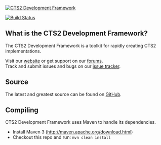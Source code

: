 [![CTS2 Development Framework][Project Logo]][Website]

[![Build Status](https://travis-ci.org/cts2/cts2-framework.png)](https://travis-ci.org/cts2/cts2-framework)

What is the CTS2 Development Framework?
----------------
The CTS2 Development Framework is a toolkit for rapidly creating CTS2 implementations.

Visit our [website][Website] or get support on our [forums][Forums].  
Track and submit issues and bugs on our [issue tracker][Issues].

Source
------
The latest and greatest source can be found on [GitHub].  

Compiling
---------
CTS2 Development Framework uses Maven to handle its dependencies.

* Install Maven 3 (http://maven.apache.org/download.html)  
* Checkout this repo and run: `mvn clean install`

[Project Logo]: http://informatics.mayo.edu/cts2/framework/wp-content/uploads/2011/10/logo4-small4.png
[License]: http://www.apache.org/licenses/LICENSE-2.0
[Website]: http://informatics.mayo.edu/cts2/framework
[Forums]: http://informatics.mayo.edu/cts2/framework/forum
[GitHub]: https://github.com/cts2/cts2-framework
[Issues]: https://github.com/cts2/cts2-framework/issues